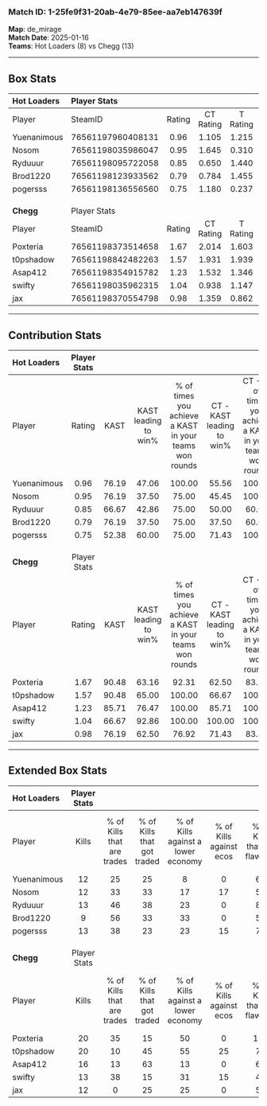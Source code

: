 ### Match ID: 1-25fe9f31-20ab-4e79-85ee-aa7eb147639f  
**Map**: de_mirage  
**Match Date**: 2025-01-16  
**Teams**: Hot Loaders (8) vs Chegg (13)  

---  

## Box Stats  

| **Hot Loaders** | Player Stats      |        |           |          |       |       |       |         |        |      |     |
| :- | :- | :-: | :-: | :-: | :-: | :-: | :-: | :-: | :-: | :-: | :-: |
| Player          | SteamID           | Rating | CT Rating | T Rating | KAST  |  ADR  | Kills | Assists | Deaths | K/D  | HS% |
| Yuenanimous     | 76561197960408131 |  0.96  |   1.105   |  1.215   | 76.19 | 60.6  |  12   |    3    |   14   | 0.86 | 41  |
| Nosom           | 76561198035986047 |  0.95  |   1.645   |  0.310   | 76.19 | 82.1  |  12   |    7    |   18   | 0.67 | 58  |
| Ryduuur         | 76561198095722058 |  0.85  |   0.650   |  1.440   | 66.67 | 72.1  |  13   |    3    |   19   | 0.68 | 46  |
| Brod1220        | 76561198123933562 |  0.79  |   0.784   |  1.455   | 76.19 | 67.3  |   9   |    4    |   17   | 0.53 | 44  |
| pogersss        | 76561198136556560 |  0.75  |   1.180   |  0.237   | 52.38 | 58.8  |  13   |    2    |   17   | 0.76 | 53  |
|                 |                   |        |           |          |       |       |       |         |        |      |     |
|                 |                   |        |           |          |       |       |       |         |        |      |     |
|                 |                   |        |           |          |       |       |       |         |        |      |     |
| **Chegg**       | Player Stats      |        |           |          |       |       |       |         |        |      |     |
| Player          | SteamID           | Rating | CT Rating | T Rating | KAST  |  ADR  | Kills | Assists | Deaths | K/D  | HS% |
| Poxteria        | 76561198373514658 |  1.67  |   2.014   |  1.603   | 90.48 | 94.0  |  20   |    5    |   8    | 2.50 | 15  |
| t0pshadow       | 76561198842482263 |  1.57  |   1.931   |  1.939   | 90.48 | 112.3 |  20   |    4    |   14   | 1.43 | 65  |
| Asap412         | 76561198354915782 |  1.23  |   1.532   |  1.346   | 85.71 | 95.4  |  16   |    8    |   18   | 0.89 | 62  |
| swifty          | 76561198035962315 |  1.04  |   0.938   |  1.147   | 66.67 | 60.5  |  13   |    4    |   10   | 1.30 | 38  |
| jax             | 76561198370554798 |  0.98  |   1.359   |  0.862   | 76.19 | 60.0  |  12   |    2    |   13   | 0.92 | 66  |
---  

## Contribution Stats  

| **Hot Loaders** | Player Stats |       |                      |                                                        |                           |                                                             |                          |                                                            |
| :- | :-: | :-: | :-: | :-: | :-: | :-: | :-: | :-: |
| Player          |    Rating    | KAST  | KAST leading to win% | % of times you achieve a KAST in your teams won rounds | CT - KAST leading to win% | CT - % of times you achieve a KAST in your teams won rounds | T - KAST leading to win% | T - % of times you achieve a KAST in your teams won rounds |
| Yuenanimous     |     0.96     | 76.19 |        47.06         |                         100.00                         |           55.56           |                           100.00                            |          37.50           |                           100.00                           |
| Nosom           |     0.95     | 76.19 |        37.50         |                         75.00                          |           45.45           |                           100.00                            |          20.00           |                           33.33                            |
| Ryduuur         |     0.85     | 66.67 |        42.86         |                         75.00                          |           50.00           |                            60.00                            |          37.50           |                           100.00                           |
| Brod1220        |     0.79     | 76.19 |        37.50         |                         75.00                          |           37.50           |                            60.00                            |          37.50           |                           100.00                           |
| pogersss        |     0.75     | 52.38 |        60.00         |                         75.00                          |           71.43           |                           100.00                            |          33.33           |                           33.33                            |
|                 |              |       |                      |                                                        |                           |                                                             |                          |                                                            |
|                 |              |       |                      |                                                        |                           |                                                             |                          |                                                            |
|                 |              |       |                      |                                                        |                           |                                                             |                          |                                                            |
| **Chegg**       | Player Stats |       |                      |                                                        |                           |                                                             |                          |                                                            |
| Player          |    Rating    | KAST  | KAST leading to win% | % of times you achieve a KAST in your teams won rounds | CT - KAST leading to win% | CT - % of times you achieve a KAST in your teams won rounds | T - KAST leading to win% | T - % of times you achieve a KAST in your teams won rounds |
| Poxteria        |     1.67     | 90.48 |        63.16         |                         92.31                          |           62.50           |                            83.33                            |          63.64           |                           100.00                           |
| t0pshadow       |     1.57     | 90.48 |        65.00         |                         100.00                         |           66.67           |                           100.00                            |          63.64           |                           100.00                           |
| Asap412         |     1.23     | 85.71 |        76.47         |                         100.00                         |           85.71           |                           100.00                            |          70.00           |                           100.00                           |
| swifty          |     1.04     | 66.67 |        92.86         |                         100.00                         |          100.00           |                           100.00                            |          87.50           |                           100.00                           |
| jax             |     0.98     | 76.19 |        62.50         |                         76.92                          |           71.43           |                            83.33                            |          55.56           |                           71.43                            |
---  

## Extended Box Stats  

| **Hot Loaders** | Player Stats |                            |                            |                                    |                         |                              |                                 |        |                             |                                     |                          |                               |                            |
| :- | :-: | :-: | :-: | :-: | :-: | :-: | :-: | :-: | :-: | :-: | :-: | :-: | :-: |
| Player          |    Kills     | % of Kills that are trades | % of Kills that got traded | % of Kills against a lower economy | % of Kills against ecos | % of Kills that are flawless | % of Kills that are close duels | Deaths | % of Deaths that get traded | % of Deaths against a lower economy | % of Deaths against ecos | % of Deaths that are flawless | % of Deaths that are close |
| Yuenanimous     |      12      |             25             |             25             |                 8                  |            0            |              67              |                0                |   14   |             43              |                 14                  |            0             |              50               |             14             |
| Nosom           |      12      |             33             |             33             |                 17                 |           17            |              50              |                8                |   18   |             22              |                 22                  |            6             |              61               |             11             |
| Ryduuur         |      13      |             46             |             38             |                 23                 |            0            |              85              |                8                |   19   |             26              |                 11                  |            0             |              68               |             0              |
| Brod1220        |      9       |             56             |             33             |                 33                 |            0            |              56              |               11                |   17   |             47              |                 18                  |            6             |              65               |             6              |
| pogersss        |      13      |             38             |             23             |                 23                 |           15            |              77              |               15                |   17   |             12              |                 24                  |            6             |              88               |             0              |
|                 |              |                            |                            |                                    |                         |                              |                                 |        |                             |                                     |                          |                               |                            |
|                 |              |                            |                            |                                    |                         |                              |                                 |        |                             |                                     |                          |                               |                            |
|                 |              |                            |                            |                                    |                         |                              |                                 |        |                             |                                     |                          |                               |                            |
| **Chegg**       | Player Stats |                            |                            |                                    |                         |                              |                                 |        |                             |                                     |                          |                               |                            |
| Player          |    Kills     | % of Kills that are trades | % of Kills that got traded | % of Kills against a lower economy | % of Kills against ecos | % of Kills that are flawless | % of Kills that are close duels | Deaths | % of Deaths that get traded | % of Deaths against a lower economy | % of Deaths against ecos | % of Deaths that are flawless | % of Deaths that are close |
| Poxteria        |      20      |             35             |             15             |                 50                 |            0            |             100              |                0                |   8    |             25              |                 13                  |            13            |              63               |             13             |
| t0pshadow       |      20      |             10             |             45             |                 55                 |           25            |              70              |               10                |   14   |             43              |                 36                  |            7             |              86               |             7              |
| Asap412         |      16      |             13             |             63             |                 13                 |            0            |              69              |                6                |   18   |             50              |                 44                  |            17            |              67               |             11             |
| swifty          |      13      |             38             |             15             |                 31                 |           15            |              46              |                8                |   10   |              0              |                 20                  |            0             |              80               |             10             |
| jax             |      12      |             0              |             25             |                 25                 |            0            |              50              |                8                |   13   |             23              |                 23                  |            8             |              46               |             0              |
